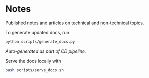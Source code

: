 # Notes

Published notes and articles on technical and non-technical topics.

To generate updated docs, run

```bash
python scripts/generate_docs.py
```

*Auto-generated as part of CD pipeline.*

Serve the docs locally with

```bash
bash scripts/serve_docs.sh
```
